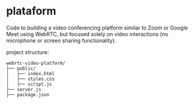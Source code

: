 # plataform

Code to building a video conferencing platform similar to Zoom or Google Meet using WebRTC, but focused solely on video interactions (no microphone or screen sharing functionality).


project structure:
```
webrtc-video-platform/
├── public/
│   ├── index.html
│   ├── styles.css
│   ├── script.js
├── server.js
├── package.json
```
